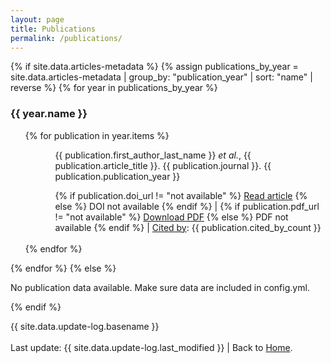 ```yaml
---
layout: page
title: Publications
permalink: /publications/
---
```


{% if site.data.articles-metadata %}
  {% assign publications_by_year = site.data.articles-metadata | group_by: "publication_year" | sort: "name" | reverse %}
  {% for year in publications_by_year %}
    <h3>{{ year.name }}</h3>
    <ul>
      {% for publication in year.items %}
        <ul>
          <ul>{{ publication.first_author_last_name }} <i>et al.</i>, {{ publication.article_title }}. {{ publication.journal }}. {{ publication.publication_year }}</ul>
          <ul>
            {% if publication.doi_url != "not available" %}
              <a href="{{ publication.doi_url }}" target="_blank">Read article</a>
            {% else %}
              DOI not available
            {% endif %}
            |
            {% if publication.pdf_url != "not available" %}
              <a href="{{ publication.pdf_url }}" target="_blank">Download PDF</a>
            {% else %}
              PDF not available
            {% endif %}
            | 
            <a href="{{ publication.cited_by_ui_url }}" target="_blank">Cited by</a>: {{ publication.cited_by_count }}
          </ul>
        </ul>
        <br>
      {% endfor %}
    </ul>
  {% endfor %}
{% else %}
  <p>No publication data available. Make sure data are included in config.yml. </p>
{% endif %}


{{ site.data.update-log.basename }}
<br>
<br>
Last update: {{ site.data.update-log.last_modified }} | Back to <a href="{{ '/home/' | relative_url }}">Home</a>.